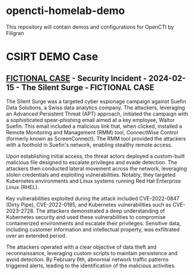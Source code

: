 # opencti-homelab-demo
This repository will contain demos and configurations for OpenCTI by Filigran

# CSIRT DEMO Case

## [FICTIONAL CASE](https://github.com/fwuest/opencti-homelab-demo/blob/main/2025-01-13t19_42_11.650z_tlp_all_(exportfilestix2)_case-incident-fictional%20case%20-%20security%20incident%20-%202024-02-15%20-%20the%20silent%20surge%20-%20fictional%20case_full.json) - Security Incident - 2024-02-15 - The Silent Surge - FICTIONAL CASE

The Silent Surge was a targeted cyber espionage campaign against Suefin Data Solutions, a Swiss data analytics company. The attackers, leveraging an Advanced Persistent Threat (APT) approach, initiated the campaign with a sophisticated spear-phishing email aimed at a key employee, Waltor Suefin. This email included a malicious link that, when clicked, installed a Remote Monitoring and Management (RMM) tool, ConnectWise Control (formerly known as ScreenConnect). The RMM tool provided the attackers with a foothold in Suefin's network, enabling stealthy remote access.

Upon establishing initial access, the threat actors deployed a custom-built malicious file designed to escalate privileges and evade detection. The attackers then conducted lateral movement across the network, leveraging stolen credentials and exploiting vulnerabilities. Notably, they targeted Kubernetes environments and Linux systems running Red Hat Enterprise Linux (RHEL).

Key vulnerabilities exploited during the attack included CVE-2022-0847 (Dirty Pipe), CVE-2022-0185, and Kubernetes vulnerabilities such as CVE-2023-2728. The attackers demonstrated a deep understanding of Kubernetes security and used these vulnerabilities to compromise containerized environments and escalate their privileges. Sensitive data, including customer information and intellectual property, was exfiltrated over an extended period.

The attackers operated with a clear objective of data theft and reconnaissance, leveraging custom scripts to maintain persistence and avoid detection. By February 6th, abnormal network traffic patterns triggered alerts, leading to the identification of the malicious activities.

